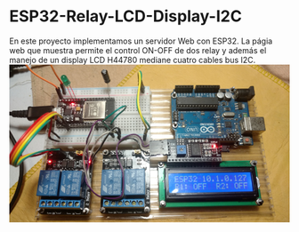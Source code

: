 # ESP32-Relay-LCD-Display-I2C
En este proyecto implementamos un servidor Web con ESP32. La págia web que muestra permite el control ON-OFF de dos relay y además el manejo de un display
LCD H44780 mediane cuatro cables bus I2C.
![ESP32 Web Server](https://raw.githubusercontent.com/ocantone/ESP32-Relay-LCD-Display-I2C/master/ESP32WebServer.png)
